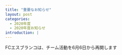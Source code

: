 ```yaml
---
title: "重要なお知らせ"
layout: post
categories:
  - 2020年度
  - 2020年度お知らせ
introduction: |
---
```

FCエスブランコは、チーム活動を6月6日から再開します
